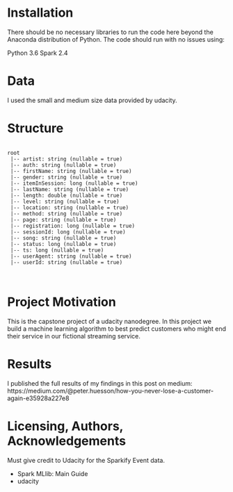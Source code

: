 <h1>Installation</h1>
There should be no necessary libraries to run the code here beyond the Anaconda distribution of Python. The code should run with no issues using:

Python 3.6
Spark 2.4

<h1>Data</h1>
I used the small and medium size data provided by udacity.

<h1>Structure</h1>
<code>
root
 |-- artist: string (nullable = true)
 |-- auth: string (nullable = true)
 |-- firstName: string (nullable = true)
 |-- gender: string (nullable = true)
 |-- itemInSession: long (nullable = true)
 |-- lastName: string (nullable = true)
 |-- length: double (nullable = true)
 |-- level: string (nullable = true)
 |-- location: string (nullable = true)
 |-- method: string (nullable = true)
 |-- page: string (nullable = true)
 |-- registration: long (nullable = true)
 |-- sessionId: long (nullable = true)
 |-- song: string (nullable = true)
 |-- status: long (nullable = true)
 |-- ts: long (nullable = true)
 |-- userAgent: string (nullable = true)
 |-- userId: string (nullable = true)
 
 </code>
 
<h1>Project Motivation</h1>
This is the capstone project of a udacity nanodegree.
In this project we build a machine learning algorithm to best predict customers who might end their service in our fictional streaming service.

<h1>Results</h1>
I published the full results of my findings in this post on medium:
https://medium.com/@peter.huesson/how-you-never-lose-a-customer-again-e35928a227e8

<h1>Licensing, Authors, Acknowledgements</h1>
Must give credit to Udacity for the Sparkify Event data.

- Spark MLlib: Main Guide
- udacity
